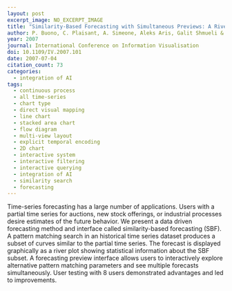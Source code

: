 ```yaml
---
layout: post
excerpt_image: NO_EXCERPT_IMAGE
title: "Similarity-Based Forecasting with Simultaneous Previews: A River Plot Interface for Time Series Forecasting"
author: P. Buono, C. Plaisant, A. Simeone, Aleks Aris, Galit Shmueli & Wolfgang Jank
year: 2007
journal: International Conference on Information Visualisation
doi: 10.1109/IV.2007.101
date: 2007-07-04
citation_count: 73
categories:
  - integration of AI
tags:
  - continuous process
  - all time-series
  - chart type
  - direct visual mapping
  - line chart
  - stacked area chart
  - flow diagram
  - multi-view layout
  - explicit temporal encoding
  - 2D chart
  - interactive system
  - interactive filtering
  - interactive querying
  - integration of AI
  - similarity search
  - forecasting
---
```

Time-series forecasting has a large number of applications. Users with a partial time series for auctions, new stock offerings, or industrial processes desire estimates of the future behavior. We present a data driven forecasting method and interface called similarity-based forecasting (SBF). A pattern matching search in an historical time series dataset produces a subset of curves similar to the partial time series. The forecast is displayed graphically as a river plot showing statistical information about the SBF subset. A forecasting preview interface allows users to interactively explore alternative pattern matching parameters and see multiple forecasts simultaneously. User testing with 8 users demonstrated advantages and led to improvements.
